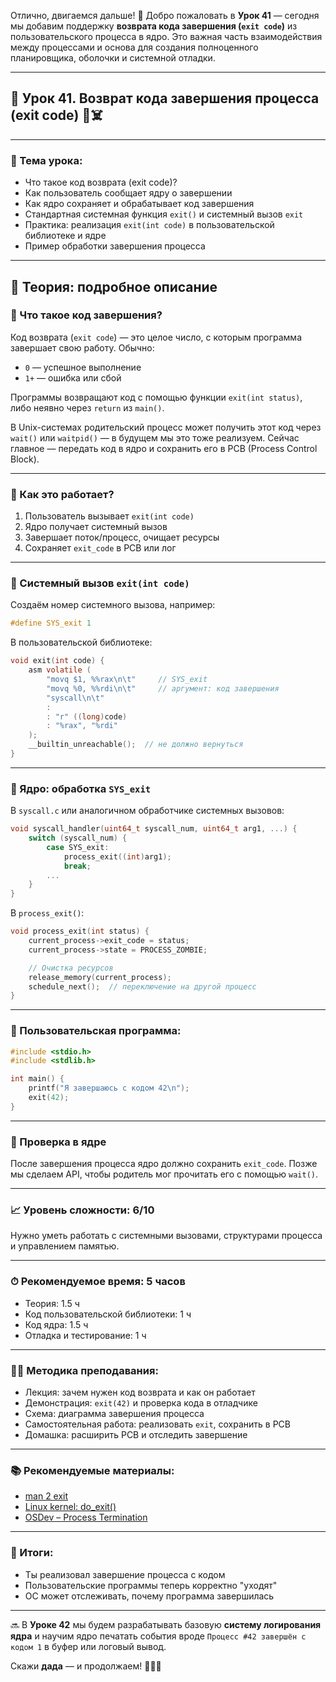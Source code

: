 Отлично, двигаемся дальше! 🚀 Добро пожаловать в **Урок 41** — сегодня мы добавим поддержку **возврата кода завершения (`exit code`)** из пользовательского процесса в ядро. Это важная часть взаимодействия между процессами и основа для создания полноценного планировщика, оболочки и системной отладки.

---

## 🔹 Урок 41. Возврат кода завершения процесса (exit code) 🧾☠️

---

### 🧩 Тема урока:

* Что такое код возврата (exit code)?
* Как пользователь сообщает ядру о завершении
* Как ядро сохраняет и обрабатывает код завершения
* Стандартная системная функция `exit()` и системный вызов `exit`
* Практика: реализация `exit(int code)` в пользовательской библиотеке и ядре
* Пример обработки завершения процесса

---

## 📖 Теория: подробное описание

### 📌 Что такое код завершения?

Код возврата (`exit code`) — это целое число, с которым программа завершает свою работу. Обычно:

* `0` — успешное выполнение
* `1+` — ошибка или сбой

Программы возвращают код с помощью функции `exit(int status)`, либо неявно через `return` из `main()`.

В Unix-системах родительский процесс может получить этот код через `wait()` или `waitpid()` — в будущем мы это тоже реализуем. Сейчас главное — передать код в ядро и сохранить его в PCB (Process Control Block).

---

### 📌 Как это работает?

1. Пользователь вызывает `exit(int code)`
2. Ядро получает системный вызов
3. Завершает поток/процесс, очищает ресурсы
4. Сохраняет `exit_code` в PCB или лог

---

### 🔧 Системный вызов `exit(int code)`

Создаём номер системного вызова, например:

```c
#define SYS_exit 1
```

В пользовательской библиотеке:

```c
void exit(int code) {
    asm volatile (
        "movq $1, %%rax\n\t"     // SYS_exit
        "movq %0, %%rdi\n\t"     // аргумент: код завершения
        "syscall\n\t"
        :
        : "r" ((long)code)
        : "%rax", "%rdi"
    );
    __builtin_unreachable();  // не должно вернуться
}
```

---

### 🧠 Ядро: обработка `SYS_exit`

В `syscall.c` или аналогичном обработчике системных вызовов:

```c
void syscall_handler(uint64_t syscall_num, uint64_t arg1, ...) {
    switch (syscall_num) {
        case SYS_exit:
            process_exit((int)arg1);
            break;
        ...
    }
}
```

В `process_exit()`:

```c
void process_exit(int status) {
    current_process->exit_code = status;
    current_process->state = PROCESS_ZOMBIE;

    // Очистка ресурсов
    release_memory(current_process);
    schedule_next();  // переключение на другой процесс
}
```

---

### 🧪 Пользовательская программа:

```c
#include <stdio.h>
#include <stdlib.h>

int main() {
    printf("Я завершаюсь с кодом 42\n");
    exit(42);
}
```

---

### 🔄 Проверка в ядре

После завершения процесса ядро должно сохранить `exit_code`. Позже мы сделаем API, чтобы родитель мог прочитать его с помощью `wait()`.

---

### 📈 Уровень сложности: 6/10

Нужно уметь работать с системными вызовами, структурами процесса и управлением памятью.

---

### ⏱ Рекомендуемое время: 5 часов

* Теория: 1.5 ч
* Код пользовательской библиотеки: 1 ч
* Код ядра: 1.5 ч
* Отладка и тестирование: 1 ч

---

### 👨‍🏫 Методика преподавания:

* Лекция: зачем нужен код возврата и как он работает
* Демонстрация: `exit(42)` и проверка кода в отладчике
* Схема: диаграмма завершения процесса
* Самостоятельная работа: реализовать `exit`, сохранить в PCB
* Домашка: расширить PCB и отследить завершение

---

### 📚 Рекомендуемые материалы:

* [man 2 exit](https://man7.org/linux/man-pages/man2/exit.2.html)
* [Linux kernel: do\_exit()](https://elixir.bootlin.com/linux/latest/source/kernel/exit.c)
* [OSDev – Process Termination](https://wiki.osdev.org/Exit)

---

### 🧠 Итоги:

* Ты реализовал завершение процесса с кодом
* Пользовательские программы теперь корректно "уходят"
* ОС может отслеживать, почему программа завершилась

---

🔜 В **Уроке 42** мы будем разрабатывать базовую **систему логирования ядра** и научим ядро печатать события вроде `Процесс #42 завершён с кодом 1` в буфер или логовый вывод.

Скажи **дада** — и продолжаем! 🧠📒💡
